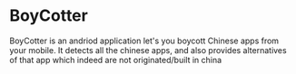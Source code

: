 # BoyCotter
BoyCotter is an andriod application let's you boycott Chinese apps from your mobile. It detects all the chinese apps, and also provides alternatives of that app which indeed are not originated/built in china
